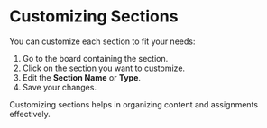 # Customizing Sections

You can customize each section to fit your needs:

1. Go to the board containing the section.
2. Click on the section you want to customize.
3. Edit the **Section Name** or **Type**.
4. Save your changes.

Customizing sections helps in organizing content and assignments effectively.
